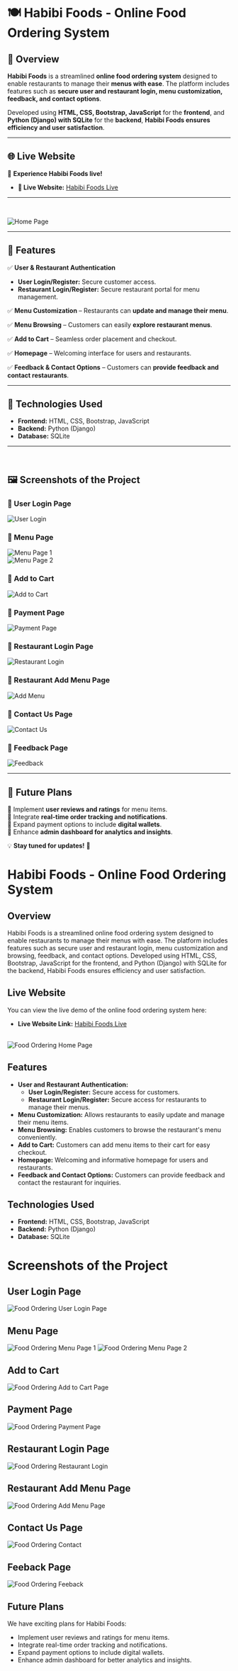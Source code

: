 # 🍽️ Habibi Foods - Online Food Ordering System

## 📌 Overview
**Habibi Foods** is a streamlined **online food ordering system** designed to enable restaurants to manage their **menus with ease**. The platform includes features such as **secure user and restaurant login, menu customization, feedback, and contact options**. 

Developed using **HTML, CSS, Bootstrap, JavaScript** for the **frontend**, and **Python (Django) with SQLite** for the **backend**, **Habibi Foods ensures efficiency and user satisfaction**.
<br>

---
## 🌐 Live Website
🚀 **Experience Habibi Foods live!**
- **🔗 Live Website:** [Habibi Foods Live](https://dipeshchadgal10.pythonanywhere.com/)

---
<br>

![Home Page](https://github.com/grishma-gedela/Online-Food-Ordering---Infosys/assets/156117966/a6782d38-f65e-406d-b18a-b702568442cb)

---

## 🎯 Features
✅ **User & Restaurant Authentication**
- **User Login/Register:** Secure customer access.
- **Restaurant Login/Register:** Secure restaurant portal for menu management.

✅ **Menu Customization** – Restaurants can **update and manage their menu**.

✅ **Menu Browsing** – Customers can easily **explore restaurant menus**.

✅ **Add to Cart** – Seamless order placement and checkout.

✅ **Homepage** – Welcoming interface for users and restaurants.

✅ **Feedback & Contact Options** – Customers can **provide feedback and contact restaurants**.

---


## 🔧 Technologies Used
- **Frontend:** HTML, CSS, Bootstrap, JavaScript  
- **Backend:** Python (Django)  
- **Database:** SQLite  

---
<br>

## 🖼️ Screenshots of the Project
### 📌 User Login Page
![User Login](https://github.com/grishma-gedela/Online-Food-Ordering---Infosys/assets/156117966/3e41ca45-f458-4a32-a044-861fcab6d8ef)

### 📌 Menu Page
![Menu Page 1](https://github.com/grishma-gedela/Online-Food-Ordering---Infosys/assets/156117966/4f298e8b-e8df-4616-9405-0d7f53647057)  
![Menu Page 2](https://github.com/grishma-gedela/Online-Food-Ordering---Infosys/assets/156117966/180ae686-993b-4f0e-9f87-395d33a8c9f5)

### 📌 Add to Cart
![Add to Cart](https://github.com/grishma-gedela/Online-Food-Ordering---Infosys/assets/156117966/bab54284-caeb-41c6-a163-4e69cb4734f2)

### 📌 Payment Page
![Payment Page](https://github.com/grishma-gedela/Online-Food-Ordering---Infosys/assets/156117966/8985f9b0-982d-4bca-b82a-fe2acf62c593)

### 📌 Restaurant Login Page
![Restaurant Login](https://github.com/grishma-gedela/Online-Food-Ordering---Infosys/assets/156117966/5730c67d-9e29-405b-8003-e7ec920a80c9)

### 📌 Restaurant Add Menu Page
![Add Menu](https://github.com/grishma-gedela/Online-Food-Ordering---Infosys/assets/156117966/cec005dc-a694-47aa-b383-a881a4434d80)

### 📌 Contact Us Page
![Contact Us](https://github.com/grishma-gedela/Online-Food-Ordering---Infosys/assets/156117966/1553f282-c1b9-49a0-aa41-de19c3167e42)

### 📌 Feedback Page
![Feedback](https://github.com/grishma-gedela/Online-Food-Ordering---Infosys/assets/156117966/53e7e9a7-872c-46ad-b2f6-1d5154d632e7)

---
## 🚀 Future Plans
🔹 Implement **user reviews and ratings** for menu items.  
🔹 Integrate **real-time order tracking and notifications**.  
🔹 Expand payment options to include **digital wallets**.  
🔹 Enhance **admin dashboard for analytics and insights**.  

💡 **Stay tuned for updates!** 🎉
































# Habibi Foods - Online Food Ordering System

## Overview
Habibi Foods is a streamlined online food ordering system designed to enable restaurants to manage their menus with ease. The platform includes features such as secure user and restaurant login, menu customization and browsing, feedback, and contact options. Developed using HTML, CSS, Bootstrap, JavaScript for the frontend, and Python (Django) with SQLite for the backend, Habibi Foods ensures efficiency and user satisfaction.

## Live Website
You can view the live demo of the online food ordering system here:
- **Live Website Link:** [Habibi Foods Live](https://dipeshchadgal10.pythonanywhere.com/) <br><br>

![Food Ordering Home Page](https://github.com/grishma-gedela/Online-Food-Ordering---Infosys/assets/156117966/a6782d38-f65e-406d-b18a-b702568442cb)

## Features
- **User and Restaurant Authentication:**
  - **User Login/Register:** Secure access for customers.
  - **Restaurant Login/Register:** Secure access for restaurants to manage their menus.
- **Menu Customization:** Allows restaurants to easily update and manage their menu items.
- **Menu Browsing:** Enables customers to browse the restaurant's menu conveniently.
- **Add to Cart:** Customers can add menu items to their cart for easy checkout.
- **Homepage:** Welcoming and informative homepage for users and restaurants.
- **Feedback and Contact Options:** Customers can provide feedback and contact the restaurant for inquiries.

## Technologies Used
- **Frontend:** HTML, CSS, Bootstrap, JavaScript
- **Backend:** Python (Django)
- **Database:** SQLite

# Screenshots of the Project


## User Login Page

![Food Ordering User Login Page](https://github.com/grishma-gedela/Online-Food-Ordering---Infosys/assets/156117966/3e41ca45-f458-4a32-a044-861fcab6d8ef)
## Menu Page
![Food Ordering Menu Page 1](https://github.com/grishma-gedela/Online-Food-Ordering---Infosys/assets/156117966/4f298e8b-e8df-4616-9405-0d7f53647057)
![Food Ordering Menu Page 2](https://github.com/grishma-gedela/Online-Food-Ordering---Infosys/assets/156117966/180ae686-993b-4f0e-9f87-395d33a8c9f5)
## Add to Cart


![Food Ordering Add to Cart Page](https://github.com/grishma-gedela/Online-Food-Ordering---Infosys/assets/156117966/bab54284-caeb-41c6-a163-4e69cb4734f2)

## Payment Page


![Food Ordering Payment Page](https://github.com/grishma-gedela/Online-Food-Ordering---Infosys/assets/156117966/8985f9b0-982d-4bca-b82a-fe2acf62c593)

## Restaurant Login Page


![Food Ordering Restaurant Login](https://github.com/grishma-gedela/Online-Food-Ordering---Infosys/assets/156117966/5730c67d-9e29-405b-8003-e7ec920a80c9)


## Restaurant Add Menu Page 

![Food Ordering Add Menu Page](https://github.com/grishma-gedela/Online-Food-Ordering---Infosys/assets/156117966/cec005dc-a694-47aa-b383-a881a4434d80)

## Contact Us Page


![Food Ordering Contact](https://github.com/grishma-gedela/Online-Food-Ordering---Infosys/assets/156117966/1553f282-c1b9-49a0-aa41-de19c3167e42)

## Feeback Page


![Food Ordering Feeback](https://github.com/grishma-gedela/Online-Food-Ordering---Infosys/assets/156117966/53e7e9a7-872c-46ad-b2f6-1d5154d632e7)


## Future Plans

We have exciting plans for Habibi Foods:
- Implement user reviews and ratings for menu items.
- Integrate real-time order tracking and notifications.
- Expand payment options to include digital wallets.
- Enhance admin dashboard for better analytics and insights.

